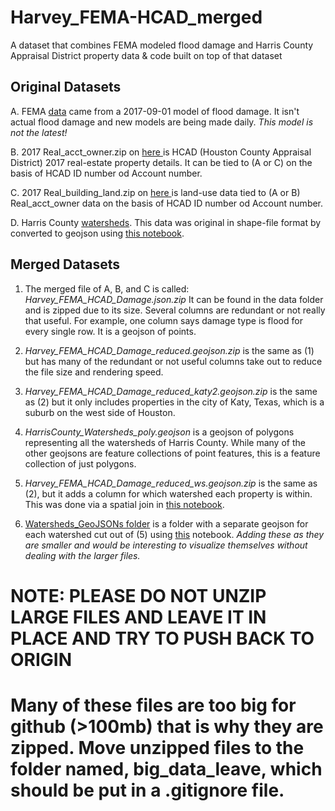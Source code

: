 # Harvey_FEMA-HCAD_merged
A dataset that combines FEMA modeled flood damage and Harris County Appraisal District property data &amp; code built on top of that dataset

## Original Datasets

A. FEMA <a href="https://data.femadata.com/NationalDisasters/HurricaneHarvey/Data/DepthGrid/FEMA/Riverine_Modeled_Preliminary_Observations/20170901_Harris_Riverine_v2.gdb.zip">data</a> came from a 2017-09-01 model of flood damage. It isn't actual flood damage and new models are being made daily. *This model is not the latest!*

B. 2017 Real_acct_owner.zip on <a href="http://pdata.hcad.org/download/index.html"> here </a> is HCAD (Houston County Appraisal District) 2017 real-estate property details. It can be tied to (A or C) on the basis of HCAD ID number od Account number. 


C. 2017 Real_building_land.zip on <a href="http://pdata.hcad.org/download/index.html"> here </a> is land-use data tied to (A or B) Real_acct_owner data on the basis of HCAD ID number od Account number. 


D. Harris County <a href="http://data.houstontx.gov/en/dataset/harris-county-watersheds/resource/76a403db-77bd-4d40-816c-e3aa9a2b895b">watersheds</a>. This data was original in shape-file format by converted to geojson using <a href="/notebooks/HCAD-FEMAdamage-Watersheds.ipynb"> this notebook</a>. 

## Merged Datasets

1. The merged file of A, B, and C is called: *Harvey_FEMA_HCAD_Damage.json.zip* It can be found in the data folder and is zipped due to its size. Several columns are redundant or not really that useful. For example, one column says damage type is flood for every single row. It is a geojson of points. 

2. *Harvey_FEMA_HCAD_Damage_reduced.geojson.zip* is the same as (1) but has many of the redundant or not useful columns take out to reduce the file size and rendering speed. 

3. *Harvey_FEMA_HCAD_Damage_reduced_katy2.geojson.zip* is the same as (2) but it only includes properties in the city of Katy, Texas, which is a suburb on the west side of Houston. 

4. *HarrisCounty_Watersheds_poly.geojson* is a geojson of polygons representing all the watersheds of Harris County. While many of the other geojsons are feature collections of point features, this is a feature collection of just polygons. 

5. *Harvey_FEMA_HCAD_Damage_reduced_ws.geojson.zip* is the same as (2), but it adds a column for which watershed each property is within. This was done via a spatial join in <a href="/notebooks/HCAD-FEMAdamage-Watersheds.ipynb"> this notebook</a>.  

6. <a href="/data/Watershed_GeoJSONs/"> Watersheds_GeoJSONs folder</a> is a folder with a separate geojson for each watershed cut out of (5) using <a href="/notebooks/HCAD-FEMAdamage-Watersheds-makingByWatershedExcepts.ipynb">this</a> notebook. *Adding these as they are smaller and would be interesting to visualize themselves without dealing with the larger files.* 

# NOTE: PLEASE DO NOT UNZIP LARGE FILES AND LEAVE IT IN PLACE AND TRY TO PUSH BACK TO ORIGIN
# Many of these files are too big for github (>100mb) that is why they are zipped. Move unzipped files to the folder named, big_data_leave, which should be put in a .gitignore file. 

